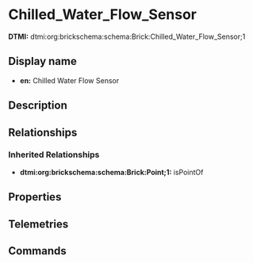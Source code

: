 # Chilled_Water_Flow_Sensor
**DTMI:** dtmi:org:brickschema:schema:Brick:Chilled_Water_Flow_Sensor;1
## Display name
- **en:** Chilled Water Flow Sensor
## Description
## Relationships
### Inherited Relationships
* **dtmi:org:brickschema:schema:Brick:Point;1:** isPointOf
## Properties
## Telemetries
## Commands
